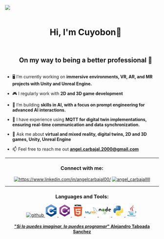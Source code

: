 
<!--horizontal divider(gradiant)-->
<img src="https://user-images.githubusercontent.com/73097560/115834477-dbab4500-a447-11eb-908a-139a6edaec5c.gif">

<!--h1 without bottom border-->
<div id="user-content-toc">
  <ul align="center">
    <summary><h1 style="display: inline-block">Hi, I'm Cuyobon👋</h1></summary>
  </ul>
</div>

<!--h2 without bottom border-->
<div id="user-content-toc">
  <ul align="center">
    <summary><h2 style="display: inline-block">On my way to being a better professional 🌱</h2></summary>
  </ul>
</div>

<!--Intro start-->
- 🖥️ I’m currently working on **immersive environments, VR, AR, and MR projects with Unity and Unreal Engine.**

- 🎮 I regularly work with **2D and 3D game development**

- 🤖 I’m building **skills in AI, with a focus on prompt engineering for advanced AI interactions.**

- 📡 I have experience using **MQTT for digital twin implementations, ensuring real-time communication and data synchronization.**

- 💬 Ask me about **virtual and mixed reality, digital twins, 2D and 3D games, Unity, Unreal Engine**

- 📫 Feel free to reach me out **angel.carbajal.2000@gmail.com**

<!-- CONNECTION -->
<hr>      
<h3 align="center">Connect with me:</h3>
<p align="center">
  <a href="https://www.linkedin.com/in/angelcarbajal00/" target="blank"><img align="center" src="https://raw.githubusercontent.com/rahuldkjain/github-profile-readme-generator/master/src/images/icons/Social/linked-in-alt.svg" alt="https://www.linkedin.com/in/angelcarbajal00/" height="30" width="40" /></a>
  <a href="https://www.facebook.com/angel.carbajal.5203/" target="blank"><img align="center" src="https://raw.githubusercontent.com/rahuldkjain/github-profile-readme-generator/master/src/images/icons/Social/instagram.svg" alt="angel_carbajalllll" height="30" width="40" /></a>

</p>

<!-- LANGUAGES AND TOOLS -->
<hr>
<h3 align="center">Languages and Tools:</h3>
<p align="center"> 

  <a href="https://github.com" target="_blank">
  <img src="https://upload.wikimedia.org/wikipedia/commons/9/91/Octicons-mark-github.svg" alt="github" width="40" height="40"/>
  <a href="https://www.w3schools.com/cpp/" target="_blank"> <img src="https://raw.githubusercontent.com/devicons/devicon/master/icons/cplusplus/cplusplus-original.svg" alt="cplusplus" width="40" height="40"/> </a>
  <a href="https://www.w3schools.com/cs/" target="_blank"> <img src="https://raw.githubusercontent.com/devicons/devicon/master/icons/csharp/csharp-original.svg" alt="csharp" width="40" height="40"/> </a> 
  <a href="https://www.w3.org/html/" target="_blank"> <img src="https://raw.githubusercontent.com/devicons/devicon/master/icons/html5/html5-original-wordmark.svg" alt="html5" width="40" height="40"/> </a> 
 <a href="https://www.mysql.com/" target="_blank"> <img src="https://raw.githubusercontent.com/devicons/devicon/master/icons/mysql/mysql-original-wordmark.svg" alt="mysql" width="40" height="40"/> </a> 
    <a href="https://nodejs.org" target="_blank"> <img src="https://raw.githubusercontent.com/devicons/devicon/master/icons/nodejs/nodejs-original-wordmark.svg" alt="nodejs" width="40" height="40"/> </a> 
    <a href="https://www.python.org" target="_blank"> <img src="https://raw.githubusercontent.com/devicons/devicon/master/icons/python/python-original.svg" alt="python" width="40" height="40"/> </a> 
    <a href="https://www.java.com" target="_blank"> <img src="https://raw.githubusercontent.com/devicons/devicon/master/icons/java/java-original.svg" alt="java" width="40" height="40"/>
    

</p>  

<!-- MAIN PHRASE SECTION -->
<span align="center">
  <span>
    <h4 align="center">"<em>Si lo puedes imaginar, lo puedes programar</em>"
      <span align="center">Alejandro Taboada Sanchez</span>
    </h4>
</span>
<!--Intro end-->



